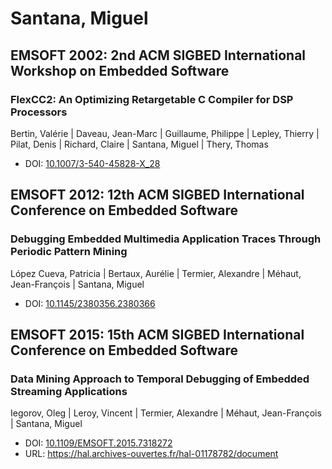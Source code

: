 # Santana, Miguel

## EMSOFT 2002: 2nd ACM SIGBED International Workshop on Embedded Software

### FlexCC2: An Optimizing Retargetable C Compiler for DSP Processors
Bertin, Valérie | Daveau, Jean-Marc | Guillaume, Philippe | Lepley, Thierry | Pilat, Denis | Richard, Claire | Santana, Miguel | Thery, Thomas
* DOI: [10.1007/3-540-45828-X_28](https://doi.org/10.1007/3-540-45828-X_28)

## EMSOFT 2012: 12th ACM SIGBED International Conference on Embedded Software

### Debugging Embedded Multimedia Application Traces Through Periodic Pattern Mining
López Cueva, Patricia | Bertaux, Aurélie | Termier, Alexandre | Méhaut, Jean-François | Santana, Miguel
* DOI: [10.1145/2380356.2380366](https://doi.org/10.1145/2380356.2380366)

## EMSOFT 2015: 15th ACM SIGBED International Conference on Embedded Software

### Data Mining Approach to Temporal Debugging of Embedded Streaming Applications
Iegorov, Oleg | Leroy, Vincent | Termier, Alexandre | Méhaut, Jean-François | Santana, Miguel
* DOI: [10.1109/EMSOFT.2015.7318272](https://doi.org/10.1109/EMSOFT.2015.7318272)
* URL: <https://hal.archives-ouvertes.fr/hal-01178782/document>

